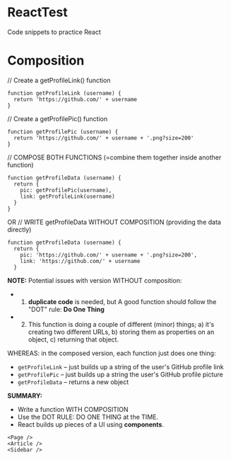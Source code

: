 # ReactTest
Code snippets to practice React

# Composition
// Create a getProfileLink() function
```
function getProfileLink (username) {
  return 'https://github.com/' + username
}
```
// Create a getProfilePic() function
```
function getProfilePic (username) {
  return 'https://github.com/' + username + '.png?size=200'
}
```
// COMPOSE BOTH FUNCTIONS (=combine them together inside another function)
```
function getProfileData (username) {
  return {
    pic: getProfilePic(username),
    link: getProfileLink(username)
  }
}
```
OR // WRITE getProfileData WITHOUT COMPOSITION (providing the data directly)
```
function getProfileData (username) {
  return {
    pic: 'https://github.com/' + username + '.png?size=200',
    link: 'https://github.com/' + username
  }
```
__NOTE:__ Potential issues with version WITHOUT composition:
- 1) __duplicate code__ is needed, but A good function should follow the "DOT" rule: __Do One Thing__
- 2) This function is doing a couple of different (minor) things; 
a) it's creating two different URLs, 
b) storing them as properties on an object, 
c) returning that object. 

WHEREAS: in the composed version, each function just does one thing:

- `getProfileLink` – just builds up a string of the user's GitHub profile link
- `getProfilePic` – just builds up a string the user's GitHub profile picture
- `getProfileData` – returns a new object

__SUMMARY:__
- Write a function WITH COMPOSITION
- Use the DOT RULE: DO ONE THING at the TIME.
- React builds up pieces of a UI using __components__. 
```
<Page />
<Article />
<Sidebar />
```

